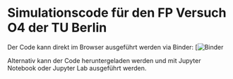 # Simulationscode für den FP Versuch O4 der TU Berlin

Der Code kann direkt im Browser ausgeführt werden via Binder: [![Binder](https://mybinder.org/v2/gh/bp-mbi/FP-O4_FTH/Gruppe1)

Alternativ kann der Code heruntergeladen werden und mit Jupyter Notebook oder Jupyter Lab ausgeführt werden.


